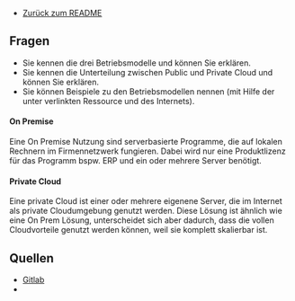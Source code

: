 
- [Zurück zum README](../08_M346_Cloud)

## Fragen
- Sie kennen die drei Betriebsmodelle und können Sie erklären.
- Sie kennen die Unterteilung zwischen Public und Private Cloud und können Sie erklären.
- Sie können Beispiele zu den Betriebsmodellen nennen (mit Hilfe der unter verlinkten Ressource und des Internets).


#### On Premise
Eine On Premise Nutzung sind serverbasierte Programme, die auf lokalen Rechnern im Firmennetzwerk fungieren. Dabei wird nur eine Produktlizenz für das Programm bspw. ERP und ein oder mehrere Server benötigt. 

#### Private Cloud
Eine private Cloud ist einer oder mehrere eigenene Server, die im Internet als private Cloudumgebung genutzt werden. Diese Lösung ist ähnlich wie eine On Prem Lösung, unterscheidet sich aber dadurch, dass die vollen Cloudvorteile genutzt werden können, weil sie komplett skalierbar ist. 


## Quellen
- [Gitlab](https://gitlab.com/ser-cal/m346/-/blob/main/KN00/x_res/Betriebsmodelle.md)
- 